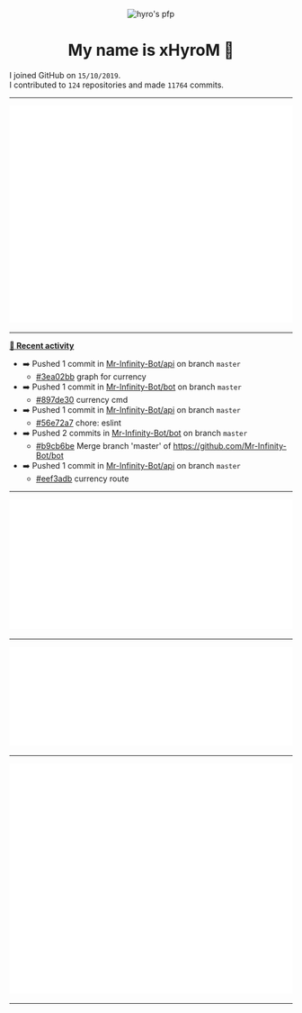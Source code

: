<p align="center">
    <img src="https://avatars.githubusercontent.com/u/56601352" width="192" alt="hyro's pfp" />
    <h1 align="center">My name is xHyroM 👋</h1>
</p>

I joined GitHub on `15/10/2019`.  
I contributed to `124` repositories and made `11764` commits.  

___

<img src="https://github.com/xHyroM/xHyroM/blob/master/.cache/base.svg">

___

**[📰 Recent activity](https://github.com/xHyroM)**
* ➡️ Pushed 1 commit in [Mr-Infinity-Bot/api](https://github.com/Mr-Infinity-Bot/api) on branch `master`
  * [#3ea02bb](https://github.com/Mr-Infinity-Bot/api/commit/3ea02bb) graph for currency
* ➡️ Pushed 1 commit in [Mr-Infinity-Bot/bot](https://github.com/Mr-Infinity-Bot/bot) on branch `master`
  * [#897de30](https://github.com/Mr-Infinity-Bot/bot/commit/897de30) currency cmd
* ➡️ Pushed 1 commit in [Mr-Infinity-Bot/api](https://github.com/Mr-Infinity-Bot/api) on branch `master`
  * [#56e72a7](https://github.com/Mr-Infinity-Bot/api/commit/56e72a7) chore: eslint
* ➡️ Pushed 2 commits in [Mr-Infinity-Bot/bot](https://github.com/Mr-Infinity-Bot/bot) on branch `master`
  * [#b9cb6be](https://github.com/Mr-Infinity-Bot/bot/commit/b9cb6be) Merge branch &#39;master&#39; of https://github.com/Mr-Infinity-Bot/bot
* ➡️ Pushed 1 commit in [Mr-Infinity-Bot/api](https://github.com/Mr-Infinity-Bot/api) on branch `master`
  * [#eef3adb](https://github.com/Mr-Infinity-Bot/api/commit/eef3adb) currency route


___

<img src="https://github.com/xHyroM/xHyroM/blob/master/.cache/isocalendar.svg">

___

<img src="https://github.com/xHyroM/xHyroM/blob/master/.cache/languages.svg">

___

<img src="https://github.com/xHyroM/xHyroM/blob/master/.cache/achievements.svg">

___